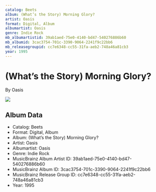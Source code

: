 ```yaml
---
catalog: Beets
album: (What’s the Story) Morning Glory?
artist: Oasis
format: Digital, Album
albumartist: Oasis
genre: Indie Rock
mb_albumartistid: 39ab1aed-75e0-4140-bd47-540276886b60
mb_albumid: 3cac3754-701c-3390-9064-2241f9c22bb6
mb_releasegroupid: cc7e6348-cc55-31fa-aeb2-748a46a81cb3
year: 1995
---
```


# (What’s the Story) Morning Glory?

By Oasis

![](../../assets/beetscovers/Oasis-What’s_the_Story_Morning_Glory.jpg)

## Album Data

- Catalog: Beets
- Format: Digital, Album
- Album: (What’s the Story) Morning Glory?
- Artist: Oasis
- Albumartist: Oasis
- Genre: Indie Rock
- MusicBrainz Album Artist ID: 39ab1aed-75e0-4140-bd47-540276886b60
- MusicBrainz Album ID: 3cac3754-701c-3390-9064-2241f9c22bb6
- MusicBrainz Release Group ID: cc7e6348-cc55-31fa-aeb2-748a46a81cb3
- Year: 1995

